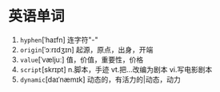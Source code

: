# 英语单词

1. `hyphen`[ˈhaɪfn]   连字符"-"
2. `origin`[ˈɔːrɪdʒɪn]   起源，原点，出身，开端
3. `value`[ˈvæljuː]   值，价值，重要性，价格
4. `script`[skrɪpt]   n.脚本，手迹  vt.把...改编为剧本  vi.写电影剧本
5. `dynamic`[daɪˈnæmɪk]   动态的，有活力的|动态，动力

